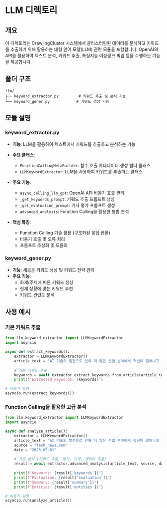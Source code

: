 # LLM 디렉토리

## 개요
이 디렉토리는 CrawlingCluster 시스템에서 클러스터링된 데이터를 분석하고 키워드를 추출하기 위해 활용하는 대형 언어 모델(LLM) 관련 모듈을 포함합니다. OpenAI의 API를 활용하여 텍스트 분석, 키워드 추출, 특징지능 이상링크 픽업 등을 수행하는 기능을 제공합니다.

## 폴더 구조
```
llm/
├── keyword_extractor.py         # 키워드 추출 및 분석 기능
└── keyword_gener.py            # 키워드 생성 기능
```

## 모듈 설명

### keyword_extractor.py
- **기능**: LLM을 활용하여 텍스트에서 키워드를 추출하고 분석하는 기능
- **주요 클래스**:
  - `FunctionCallingMetaBuilder`: 함수 호출 메타데이터 생성 빌더 클래스
  - `LLMKeywordExtractor`: LLM을 사용하여 키워드를 추출하는 클래스

- **주요 기능**:
  - `async_calling_llm_gpt`: OpenAI API 비동기 호출 관리
  - `_get_keywords_prompt`: 키워드 추출 프롬프트 생성
  - `_get_evaluation_prompt`: 기사 평가 프롬프트 생성
  - `advanced_analysis`: Function Calling을 활용한 통합 분석

- **핵심 특징**:
  - Function Calling 기술 활용 (구조화된 응답 반환)
  - 비동기 호출 및 오류 처리
  - 프롬프트 추상화 및 모듈화

### keyword_gener.py
- **기능**: 새로운 키워드 생성 및 키워드 전략 관리
- **주요 기능**:
  - 화제/주제에 따른 키워드 생성
  - 현재 상황에 맞는 키워드 추천
  - 키워드 관련도 분석

## 사용 예시

### 기본 키워드 추출
```python
from llm.keyword_extractor import LLMKeywordExtractor
import asyncio

async def extract_keywords():
    extractor = LLMKeywordExtractor()
    article_text = "AI 기술의 발전으로 인해 더 많은 산업 분야에서 혁신이 일어나고 있습니다..."
    
    # 기본 키워드 추출
    keywords = await extractor.extract_keywords_from_article(article_text)
    print(f"Extracted keywords: {keywords}")

# 비동기 실행
asyncio.run(extract_keywords())
```

### Function Calling을 활용한 고급 분석
```python
from llm.keyword_extractor import LLMKeywordExtractor
import asyncio

async def analyze_article():
    extractor = LLMKeywordExtractor()
    article_text = "AI 기술의 발전으로 인해 더 많은 산업 분야에서 혁신이 일어나고 있습니다..."
    source = "tech_news.com"
    date = "2025-05-01"
    
    # 고급 분석 (키워드 추출, 평가, 요약, 엔티티 추출)
    result = await extractor.advanced_analysis(article_text, source, date)
    
    print(f"Keywords: {result['keywords']}")
    print(f"Evaluation: {result['evaluation']}")
    print(f"Summary: {result['summary']}")
    print(f"Entities: {result['entities']}")

# 비동기 실행
asyncio.run(analyze_article())
